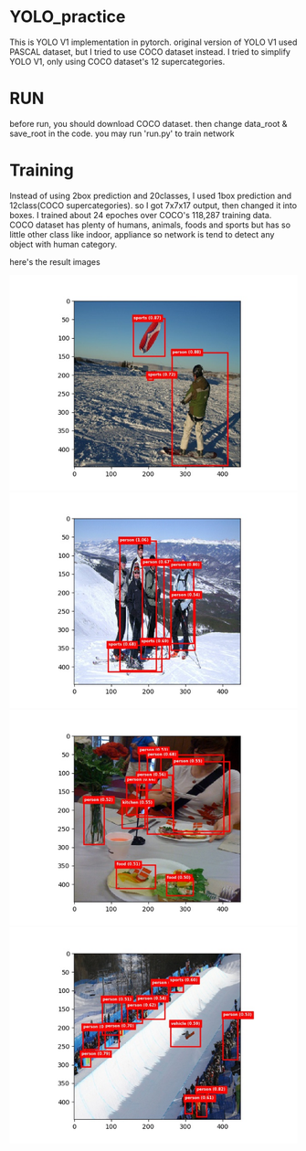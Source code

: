 # YOLO_practice
This is YOLO V1 implementation in pytorch.
original version of YOLO V1 used PASCAL dataset, but I tried to use COCO dataset instead.
I tried to simplify YOLO V1, only using COCO dataset's 12 supercategories.



# RUN
before run, you should download COCO dataset. then change data_root & save_root in the code.
you may run 'run.py' to train network

# Training
Instead of using 2box prediction and 20classes, I used 1box prediction and 12class(COCO supercategories). so I got 7x7x17 output, then changed it into boxes.
I trained about 24 epoches over COCO's 118,287 training data.
COCO dataset has plenty of humans, animals, foods and sports but has so little other class like indoor, appliance so network is tend to detect any object with human category.

here's the result images

![alt_text](https://github.com/Won6314/YOLO_practice/blob/master/train_images/110_result.jpg)
![alt_text](https://github.com/Won6314/YOLO_practice/blob/master/train_images/210_result.jpg)
![alt_text](https://github.com/Won6314/YOLO_practice/blob/master/train_images/330_result.jpg)
![alt_text](https://github.com/Won6314/YOLO_practice/blob/master/train_images/1870_result.jpg)
